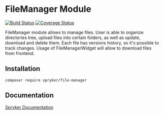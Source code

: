 # FileManager Module
[![Build Status](https://travis-ci.org/spryker/file-manager.svg)](https://travis-ci.org/spryker/file-manager)
[![Coverage Status](https://coveralls.io/repos/github/spryker/file-manager/badge.svg)](https://coveralls.io/github/spryker/file-manager)

FileManager module allows to manage files. User is able to organize directories tree, upload files into certain folders, as well as update, download and delete them. Each file has versions history, so it's possible to track changes. Usage of FileManagerWidget will allow to download files from frontend.

## Installation

```
composer require spryker/file-manager
```

## Documentation

[Spryker Documentation](https://academy.spryker.com/developing_with_spryker/module_guide/modules.html)
